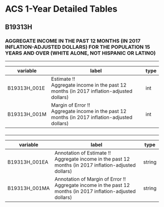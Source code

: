 # ACS 1-Year Detailed Tables

## B19313H

### AGGREGATE INCOME IN THE PAST 12 MONTHS (IN 2017 INFLATION-ADJUSTED DOLLARS) FOR THE POPULATION 15 YEARS AND OVER (WHITE ALONE, NOT HISPANIC OR LATINO)

___

| variable | label | type |
| ----- | ----- | ----- |
| B19313H_001E | Estimate !!<br>Aggregate income in the past 12 months (in 2017 inflation-adjusted dollars) | int |
| B19313H_001M | Margin of Error !!<br>Aggregate income in the past 12 months (in 2017 inflation-adjusted dollars) | int |
### 

___

| variable | label | type |
| ----- | ----- | ----- |
| B19313H_001EA | Annotation of Estimate !!<br>Aggregate income in the past 12 months (in 2017 inflation-adjusted dollars) | string |
| B19313H_001MA | Annotation of Margin of Error !!<br>Aggregate income in the past 12 months (in 2017 inflation-adjusted dollars) | string |

